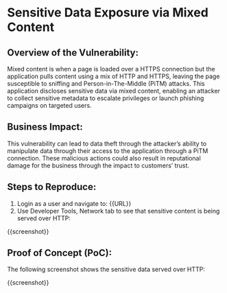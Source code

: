 # Sensitive Data Exposure via Mixed Content

## Overview of the Vulnerability:

Mixed content is when a page is loaded over a HTTPS connection but the application pulls content using a mix of HTTP and HTTPS, leaving the page susceptible to sniffing and Person-in-The-Middle (PiTM) attacks. This application discloses sensitive data via mixed content, enabling an attacker to collect sensitive metadata to escalate privileges or launch phishing campaigns on targeted users.

## Business Impact:

This vulnerability can lead to data theft through the attacker’s ability to manipulate data through their access to the application through a PiTM connection. These malicious actions could also result in reputational damage for the business through the impact to customers’ trust.

## Steps to Reproduce:

1. Login as a user and navigate to: {{URL}}
1. Use Developer Tools, Network tab to see that sensitive content is being served over HTTP:

{{screenshot}}

## Proof of Concept (PoC):

The following screenshot shows the sensitive data served over HTTP:

{{screenshot}}
